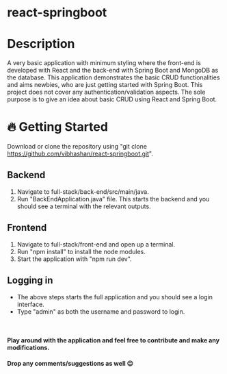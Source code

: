 # react-springboot

# Description
A very basic application with minimum styling where the 
front-end is developed with React and the back-end with Spring Boot and MongoDB as the database.
This application demonstrates the basic CRUD functionalities and aims newbies, who are just getting started with Spring Boot.
This project does not cover any authentication/validation aspects. The sole purpose is to give an idea about basic CRUD
using React and Spring Boot.

# 🔥 Getting Started
Download or clone the repository using "git clone https://github.com/vibhashan/react-springboot.git".

## Backend
1. Navigate to full-stack/back-end/src/main/java.
2. Run "BackEndApplication.java" file. This starts the backend and you should see a terminal with the relevant outputs.

## Frontend
1. Navigate to full-stack/front-end and open up a terminal.
2. Run "npm install" to install the node modules.
3. Start the application with "npm run dev".

## Logging in
- The above steps starts the full application and you should see a login interface.
- Type "admin" as both the username and password to login.

<br />

#### Play around with the application and feel free to contribute and make any modifications. 
#### Drop any comments/suggestions as well 😉


